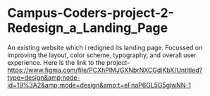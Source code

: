 # Campus-Coders-project-2-Redesign_a_Landing_Page
An existing website which i redigned its landing page. Focussed on improving the layout, color scheme, typography, and overall user experience. Here is the link to the project- https://www.figma.com/file/PCXhPlMJGXNbrNXCGdjKbX/Untitled?type=design&amp;node-id=19%3A2&amp;mode=design&amp;t=eFnaP6GL5G5glwNN-1
